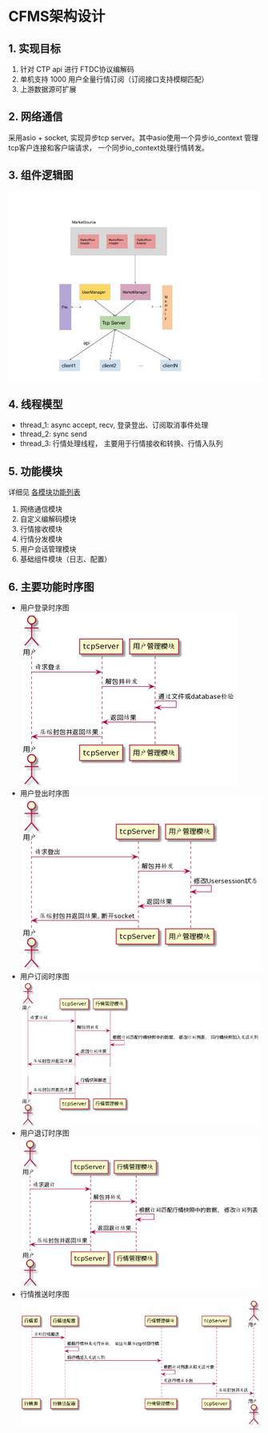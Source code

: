 # CFMS架构设计

## 1. 实现目标

1. 针对 CTP api 进行 FTDC协议编解码
2. 单机支持 1000 用户全量行情订阅（订阅接口支持模糊匹配）
3. 上游数据源可扩展

## 2. 网络通信

采用asio + socket, 实现异步tcp server。其中asio使用一个异步io_context 管理tcp客户连接和客户端请求， 一个同步io_context处理行情转发。

## 3. 组件逻辑图

![CMFS组件逻辑图](./images/CMFS组件逻辑图.jpg)



## 4. 线程模型

- thread_1: async accept, recv, 登录登出、订阅取消事件处理
- thread_2: sync send
- thread_3: 行情处理线程， 主要用于行情接收和转换、行情入队列

## 5. 功能模块
详细见 [各模块功能列表](./功能列表.md)
1. 网络通信模块
2. 自定义编解码模块
3. 行情接收模块
4. 行情分发模块
5. 用户会话管理模块
6. 基础组件模块（日志、配置）

## 6. 主要功能时序图

- 用户登录时序图  
    ![用户登录时序图](./images/用户登录.png)
- 用户登出时序图  
    ![用户登出时序图](./images/用户登出.png)
- 用户订阅时序图  
    ![用户订阅时序图](./images/行情订阅.png)
- 用户退订时序图  
    ![用户退订时序图](./images/行情退订.png)
- 行情推送时序图  
    ![行情推送时序图](./images/行情推送.png)